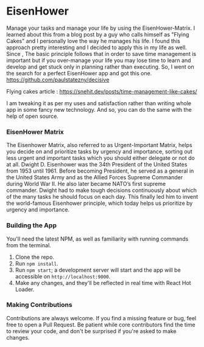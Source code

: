 # EisenHower

Manage your tasks and manage your life by using the EisenHower-Matrix. I learned about this from a blog post by a guy who calls himself as "Flying Cakes" and I personally love the way he manages his life. I found this approach pretty interesting and I decided to apply this in my life as well. Since , The basic principle follows that in order to save time management is important but if you over-manage your life you may lose time to learn and develop and get stuck only in planning rather than executing. So, I went on the search for a perfect EisenHower app and got this one. 
https://github.com/paulstatezny/decisive

Flying cakes article : https://snehit.dev/posts/time-management-like-cakes/

I am tweaking it as per my uses and satisfaction rather than writing whole app in some fancy new technology. And so, you can do the same with the help of open source. 

### EisenHower Matrix

The Eisenhower Matrix, also referred to as Urgent-Important Matrix, helps you decide on and prioritize tasks by urgency and importance, sorting out less urgent and important tasks which you should either delegate or not do at all. Dwight D. Eisenhower was the 34th President of the United States from 1953 until 1961. Before becoming President, he served as a general in the United States Army and as the Allied Forces Supreme Commander during World War II. He also later became NATO’s first supreme commander.
Dwight had to make tough decisions continuously about which of the many tasks he should focus on each day. This finally led him to invent the world-famous Eisenhower principle, which today helps us prioritize by urgency and importance.

### Building the App

You'll need the latest NPM, as well as familiarity with running commands from the terminal.

1. Clone the repo.
1. Run `npm install`.
1. Run `npm start`; a development server will start and the app will be accessible on `http://localhost:9000`.
1. Make any changes, and they'll be reflected in real time with React Hot Loader.

### Making Contributions

Contributions are always welcome. If you find a missing feature or bug, feel free to open a Pull Request. Be patient while core contributors find the time to review your code, and don't be surprised if you're asked to make changes.
